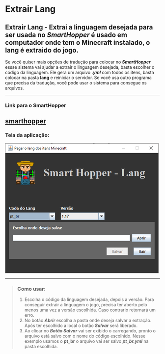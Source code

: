 # Extrair Lang

## Extrair Lang - Extrai a linguagem desejada para ser usada no ***SmartHopper*** é usado em computador onde tem o Minecraft instalado, o lang é extraido do jogo.

Se você quiser mais opções de tradução para colocar no ***SmartHopper*** essse sistema vai ajudar a extrair o linguagem desejada, basta escolher o código da linguagem.
Ele gera um arquivo ***.yml*** com todos os itens, basta colocar na pasta **lang** e reiniciar o servidor.
Se você usa outro programa que precisa da tradução, você pode usar o sistema para consegue os arquivos.

---

### Link para o SmartHopper ###
[smarthopper](https://www.spigotmc.org/resources/separador-inteligente.73646/)
---
### Tela da aplicação: ###


![Tela da Aplicação](https://github.com/elderbr/extrair_lang/blob/main/src/com/elderbr/mc/img/tela.png?raw=true)

---
>### Como usar:
>1. Escolha o código da linguagem desejada, depois a versão.
>Para conseguir extrair a linguagem o jogo, precisa ter aberto pelo menos uma vez a versão escolhida. Caso contrario retornará um erro.
>2. No botão ***Abrir*** escolha a pasta onde deseja salvar a extração. Após ter escolhido a local o botão ***Salvar*** será liberado.
>3. Ao clicar no ***Botão Salvar*** vai ser exibido o carregando, pronto o arquivo está salvo com o nome do código escolhido. Nesse exemplo usamos o **pt_br** o arquivo vai ser salvo ***pt_br.yml*** na pasta escolhida.
